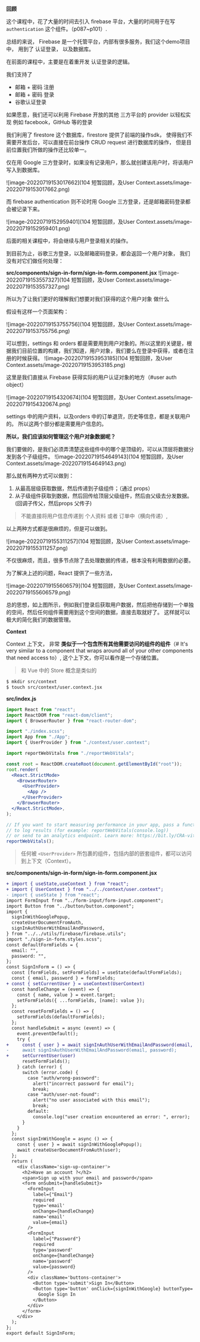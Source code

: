 **回顾**

这个课程中，花了大量的时间去引入 firebase 平台，大量的时间用于在写 `authentication` 这个组件。（p087~p101）.

总结的来说， Firebase 是一个托管平台，内部有很多服务，我们这个demo项目中， 用到了 认证登录， 以及数据库。 

在前面的课程中，主要是在着重开发 认证登录的逻辑。 

我们支持了 

- 邮箱 + 密码 注册
- 邮箱 + 密码 登录
- 谷歌认证登录

如果愿意，我们还可以利用 Firebase 开放的其他 三方平台的 provider 以轻松实现 例如 facebook，GitHub 等的登录

我们利用了 firestore 这个数据库，firestore 提供了前端的操作sdk， 使得我们不需要开发后台，可以直接在前台操作 CRUD request 进行数据库的操作， 但是目前位置我们所做的操作还比较单一。 

仅在用 Google 三方登录时，如果没有记录用户，那么就创建该用户时，将该用户写入到数据库。

![image-20220719153017662](104 短暂回顾，及User Context.assets/image-20220719153017662.png)

而 firebase authentication 则不论时用 Google 三方登录，还是邮箱密码登录都会被记录下来。 

![image-20220719152959401](104 短暂回顾，及User Context.assets/image-20220719152959401.png)

后面的相关课程中，将会继续与用户登录相关的操作。 





到目前为止，谷歌三方登录，以及邮箱密码登录，都会返回一个用户对象， 我们没有对它们做任何处理：

**src/components/sign-in-form/sign-in-form.component.jsx**
![image-20220719153557327](104 短暂回顾，及User Context.assets/image-20220719153557327.png)

所以为了让我们更好的理解我们想要对我们获得的这个用户对象 做什么

假设有这样一个页面架构：

![image-20220719153755756](104 短暂回顾，及User Context.assets/image-20220719153755756.png)

可以想到，settings 和 orders 都是需要用到用户对象的。所以这里的关键是，根据我们目前位置的构建，我们知道，用户对象，我们要么在登录中获得，或者在注册的时候获得。
![image-20220719153953185](104 短暂回顾，及User Context.assets/image-20220719153953185.png)

这里是我们直接从 Firebase 获得实际的用户认证对象的地方（#user auth object）

![image-20220719154320674](104 短暂回顾，及User Context.assets/image-20220719154320674.png)

settings 中的用户资料，以及orders 中的订单退货，历史等信息，都是关联用户的。 所以这两个部分都是需要用户信息的。



**所以，我们应该如何管理这个用户对象数据呢？**

我们要做的，是我们必须弄清楚这些组件中的哪个是顶级的，可以从顶层将数据分发到各个子级组件。 
![image-20220719154649143](104 短暂回顾，及User Context.assets/image-20220719154649143.png)

那么就有两种方式可以做到：

1. 从最高层级获取数据，然后传递到子级组件；（通过 props）
2. 从子级组件获取到数据，然后回传给顶层父级组件，然后由父级去分发数据。(回调子传父，然后props 父传子)

>  不能直接将用户信息传递到 个人资料 或者 订单中（横向传递）, 

以上两种方式都是很麻烦的，但是可以做到。

![image-20220719155311257](104 短暂回顾，及User Context.assets/image-20220719155311257.png)

不仅很麻烦，而且，很多节点除了去处理数据的传递，根本没有利用数据的必要。 

为了解决上述的问题，React 提供了一些方法，

![image-20220719155606579](104 短暂回顾，及User Context.assets/image-20220719155606579.png)

总的思想，如上图所示，例如我们登录后获取用户数据，然后把他存储到一个单独的空间，然后任何组件需要用到这个空间的数据，直接去取就好了。 这样就可以极大的简化我们的数据管理。 





**Context**

Context 上下文， 非常 **类似于一个包含所有其他需要访问的组件的组件**（# It's very similar to a component that wraps around all of your other components that need access to）, 这个上下文，你可以看作是一个存储位置。

> 和 Vue 中的 Store 概念是类似的

```bash
$ mkdir src/context
$ touch src/context/user.context.jsx
```





**src/index.js**

```jsx
import React from "react";
import ReactDOM from "react-dom/client";
import { BrowserRouter } from "react-router-dom";

import "./index.scss";
import App from "./App";
import { UserProvider } from "./context/user.context";

import reportWebVitals from "./reportWebVitals";

const root = ReactDOM.createRoot(document.getElementById("root"));
root.render(
  <React.StrictMode>
    <BrowserRouter>
      <UserProvider>
        <App />
      </UserProvider>
    </BrowserRouter>
  </React.StrictMode>,
);

// If you want to start measuring performance in your app, pass a function
// to log results (for example: reportWebVitals(console.log))
// or send to an analytics endpoint. Learn more: https://bit.ly/CRA-vitals
reportWebVitals();
```

> 任何被 `<UserProvider>` 所包裹的组件，包括内部的嵌套组件，都可以访问到上下文（Context）。

**src/components/sign-in-form/sign-in-form.component.jsx**

```diff
+ import { useState,useContext } from "react";
+ import { UserContext } from "../../context/user.context";
- import { useState } from "react";
import FormInput from "../form-input/form-input.component";
import Button from "../button/button.component";
import {
  signInWithGooglePopup,
  createUserDocumentFromAuth,
  signInAuthUserWithEmailAndPassword,
} from "../../utils/firebase/firebase.utils";
import "./sign-in-form.styles.scss";
const defaultFormFields = {
  email: "",
  password: "",
};
const SignInForm = () => {
  const [formFields, setFormFields] = useState(defaultFormFields);
  const { email, password } = formFields;
+ const { setCurrentUser } = useContext(UserContext)
  const handleChange = (event) => {
    const { name, value } = event.target;
    setFormFields({ ...formFields, [name]: value });
  };
  const resetFormFields = () => {
    setFormFields(defaultFormFields);
  };
  const handleSubmit = async (event) => {
    event.preventDefault();
    try {
+     const { user } = await signInAuthUserWithEmailAndPassword(email, password);
-     await signInAuthUserWithEmailAndPassword(email, password);
+     setCurrentUser(user)
      resetFormFields();
    } catch (error) {
      switch (error.code) {
        case "auth/wrong-password":
          alert("incorrect password for email");
          break;
        case "auth/user-not-found":
          alert("no user associated with this email");
          break;
        default:
          console.log("user creation encountered an error: ", error);
      }
    }
  };
  const signInWithGoogle = async () => {
    const { user } = await signInWithGooglePopup();
    await createUserDocumentFromAuth(user);
  };
  return (
    <div className='sign-up-container'>
      <h2>Have an account ?</h2>
      <span>Sign up with your email and password</span>
      <form onSubmit={handleSubmit}>
        <FormInput
          label={"Email"}
          required
          type='email'
          onChange={handleChange}
          name='email'
          value={email}
        />
        <FormInput
          label={"Password"}
          required
          type='password'
          onChange={handleChange}
          name='password'
          value={password}
        />
        <div className='buttons-container'>
          <Button type='submit'>Sign In</Button>
          <Button type='button' onClick={signInWithGoogle} buttonType='google'>
            Google Sign In
          </Button>
        </div>
      </form>
    </div>
  );
};
export default SignInForm;
```

